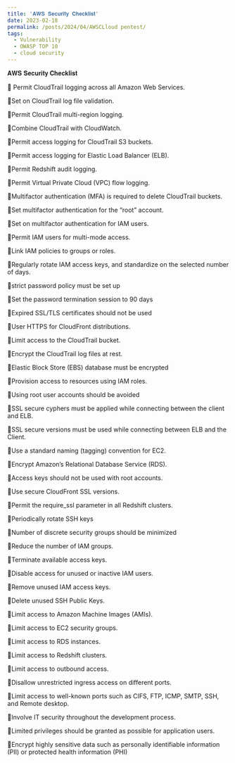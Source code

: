 ```yaml
---
title: '𝐀𝐖𝐒 𝐒𝐞𝐜𝐮𝐫𝐢𝐭𝐲 𝐂𝐡𝐞𝐜𝐤𝐥𝐢𝐬𝐭'
date: 2023-02-18
permalink: /posts/2024/04/AWSCLloud pentest/
tags:
  - Vulnerability
  - OWASP TOP 10
  - cloud security
---
```


𝐀𝐖𝐒 𝐒𝐞𝐜𝐮𝐫𝐢𝐭𝐲 𝐂𝐡𝐞𝐜𝐤𝐥𝐢𝐬𝐭

🔹 Permit CloudTrail logging across all Amazon Web Services.

🔹Set on CloudTrail log file validation.

🔹Permit CloudTrail multi-region logging.

🔹Combine CloudTrail with CloudWatch.

🔹Permit access logging for CloudTrail S3 buckets.

🔹Permit access logging for Elastic Load Balancer (ELB).

🔹Permit Redshift audit logging.

🔹Permit Virtual Private Cloud (VPC) flow logging.

🔹Multifactor authentication (MFA) is required to delete CloudTrail buckets.

🔹Set multifactor authentication for the “root” account.

🔹Set on multifactor authentication for IAM users.

🔹Permit IAM users for multi-mode access.

🔹Link IAM policies to groups or roles.

🔹Regularly rotate IAM access keys, and standardize on the selected number of days.

🔹strict password policy must be set up

🔹Set the password termination session to 90 days

🔹Expired SSL/TLS certificates should not be used

🔹User HTTPS for CloudFront distributions.

🔹Limit access to the CloudTrail bucket.

🔹Encrypt the CloudTrail log files at rest.

🔹Elastic Block Store (EBS) database must be encrypted

🔹Provision access to resources using IAM roles.

🔹Using root user accounts should be avoided

🔹SSL secure cyphers must be applied while connecting between the client and ELB.

🔹SSL secure versions must be used while connecting between ELB and the Client.

🔹Use a standard naming (tagging) convention for EC2.

🔹Encrypt Amazon’s Relational Database Service (RDS).

🔹Access keys should not be used with root accounts.

🔹Use secure CloudFront SSL versions.

🔹Permit the require_ssl parameter in all Redshift clusters.

🔹Periodically rotate SSH keys

🔹Number of discrete security groups should be minimized

🔹Reduce the number of IAM groups.

🔹Terminate available access keys.

🔹Disable access for unused or inactive IAM users.

🔹Remove unused IAM access keys.

🔹Delete unused SSH Public Keys.

🔹Limit access to Amazon Machine Images (AMIs).

🔹Limit access to EC2 security groups.

🔹Limit access to RDS instances.

🔹Limit access to Redshift clusters.

🔹Limit access to outbound access.

🔹Disallow unrestricted ingress access on different ports.

🔹Limit access to well-known ports such as CIFS, FTP, ICMP, SMTP, SSH, and Remote desktop.

🔹Involve IT security throughout the development process.

🔹Limited privileges should be granted as possible for application users.

🔹Encrypt highly sensitive data such as personally identifiable information (PII) or protected health information (PHI)

